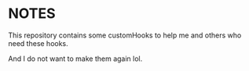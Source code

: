 # NOTES

This repository contains some customHooks to help me and others who need these hooks.

And I do not want to make them again lol.
